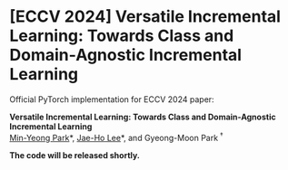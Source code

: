 # [ECCV 2024] Versatile Incremental Learning: Towards Class and Domain-Agnostic Incremental Learning

Official PyTorch implementation for ECCV 2024 paper:

**Versatile Incremental Learning: Towards Class and Domain-Agnostic Incremental Learning**  
[Min-Yeong Park](https://github.com/pmy0792)\*, [Jae-Ho Lee](https://github.com/JH-LEE-KR)\*, and Gyeong-Moon Park<sup> $\dagger$ </sup> 

**The code will be released shortly.**
